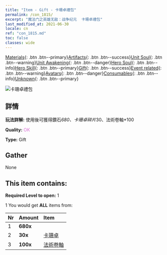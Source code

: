 ```yaml
---
title: "Item - Gift - 卡珊卓禮包"
permalink: /con_1815/
excerpt: "魔法门之英雄无敌：战争纪元  卡珊卓禮包"
last_modified_at: 2021-06-30
locale: cn
ref: "con_1815.md"
toc: false
classes: wide
---
```

 [Materials](/ItemsCN/){: .btn .btn--primary}[Artifacts](/ItemsCN/Artifacts/){: .btn .btn--success}[Unit Soul](/ItemsCN/UnitSoul/){: .btn .btn--warning}[Unit Awakening](/ItemsCN/UnitAwakening/){: .btn .btn--danger}[Hero Soul](/ItemsCN/HeroSoul/){: .btn .btn--info}[Hero Skill](/ItemsCN/HeroSkill/){: .btn .btn--primary}[Gift](/ItemsCN/Gift/){: .btn .btn--success}[Event related](/ItemsCN/Events/){: .btn .btn--warning}[Avatars](/ItemsCN/Avatars/){: .btn .btn--danger}[Consumables](/ItemsCN/Consumables/){: .btn .btn--info}[Unknown](/ItemsCN/Unknown/){: .btn .btn--primary}

 ![卡珊卓禮包](/images/t/i_907437.png)

## 詳情
 **玩法詳解:** 使用後可獲得鑽石*680、卡珊卓碎片*30、法術卷軸*100

 **Quality:** <span style="color: #DA70D6">OK</span>

 **Type:** Gift

## Gather

  None

## This item contains:

 **Required Level to open:** 1

 1 You would get **ALL** items  from:

  | Nr | Amount |     Item    |
  |:---|:-------|:------------|
  | 1 |  **680x** | <i class="fas fa-gem"/> |  | 
  | 2 |  **30x** | [卡珊卓](/cn/Items/her_399/) |  | 
  | 3 |  **100x** | [法術卷軸](/cn/Items/con_694/) |  | 
